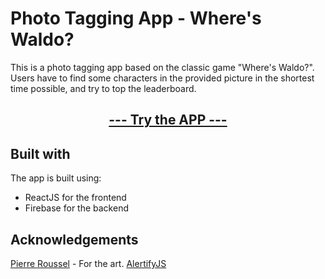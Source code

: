 # Photo Tagging App - Where's Waldo?

This is a photo tagging app based on the classic game "Where's Waldo?". Users have to find some characters in the provided picture in the shortest time possible, and try to top the leaderboard.

## [<p style="text-align: center">--- Try the APP ---</p>](https://liridonloku.github.io/where-is-waldo/)

## Built with

The app is built using:

- ReactJS for the frontend
- Firebase for the backend

## Acknowledgements

[Pierre Roussel](https://www.artstation.com/artwork/oOVVlJ) - For the art.
[AlertifyJS](https://alertifyjs.com/)
